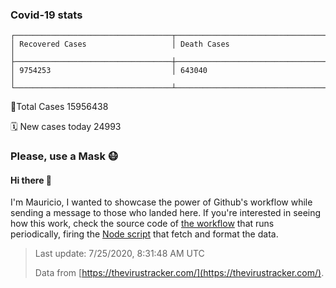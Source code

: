 
### Covid-19 stats

```
┌───────────────────────────────────┬───────────────────────────────────┐
│ Recovered Cases                   │ Death Cases                       │
├───────────────────────────────────┼───────────────────────────────────┤
│ 9754253                           │ 643040                            │
└───────────────────────────────────┴───────────────────────────────────┘
```

🦠Total Cases 15956438

🗓 New cases today 24993

### Please, use a Mask 😷

#### Hi there 👋
I'm Mauricio, I wanted to showcase the power of Github's workflow while sending a message to those who landed here.
If you're interested in seeing how this work, check the source code of [the workflow](https://github.com/mdottavio/mdottavio/blob/master/.github/workflows/updateReadme.yml) that runs periodically, firing
the [Node script](https://github.com/mdottavio/mdottavio/tree/covidstats) that fetch and format the data.

> Last update: 7/25/2020, 8:31:48 AM UTC
>
> Data from [https://thevirustracker.com/](https://thevirustracker.com/).
